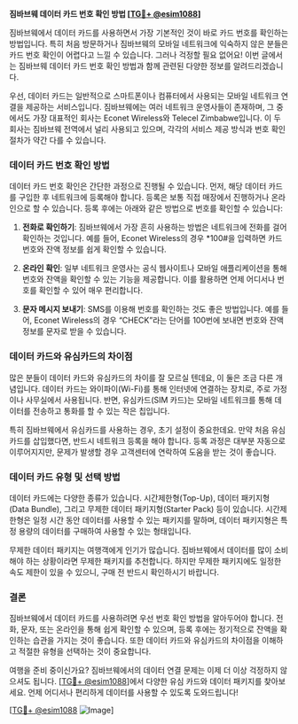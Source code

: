 **짐바브웨 데이터 카드 번호 확인 방법 [[TG💪+ @esim1088](https://t.me/s/esim1088)]**

짐바브웨에서 데이터 카드를 사용하면서 가장 기본적인 것이 바로 카드 번호를 확인하는 방법입니다. 특히 처음 방문하거나 짐바브웨의 모바일 네트워크에 익숙하지 않은 분들은 카드 번호 확인이 어렵다고 느낄 수 있습니다. 그러나 걱정할 필요 없어요! 이번 글에서는 짐바브웨 데이터 카드 번호 확인 방법과 함께 관련된 다양한 정보를 알려드리겠습니다.

우선, 데이터 카드는 일반적으로 스마트폰이나 컴퓨터에서 사용되는 모바일 네트워크 연결을 제공하는 서비스입니다. 짐바브웨에는 여러 네트워크 운영사들이 존재하며, 그 중에서도 가장 대표적인 회사는 Econet Wireless와 Telecel Zimbabwe입니다. 이 두 회사는 짐바브웨 전역에서 널리 사용되고 있으며, 각각의 서비스 제공 방식과 번호 확인 절차가 약간 다를 수 있습니다.

### 데이터 카드 번호 확인 방법

데이터 카드 번호 확인은 간단한 과정으로 진행될 수 있습니다. 먼저, 해당 데이터 카드를 구입한 후 네트워크에 등록해야 합니다. 등록은 보통 직접 매장에서 진행하거나 온라인으로 할 수 있습니다. 등록 후에는 아래와 같은 방법으로 번호를 확인할 수 있습니다:

1. **전화로 확인하기**: 짐바브웨에서 가장 흔히 사용하는 방법은 네트워크에 전화를 걸어 확인하는 것입니다. 예를 들어, Econet Wireless의 경우 *100#을 입력하면 카드 번호와 잔액 정보를 쉽게 확인할 수 있습니다.
   
2. **온라인 확인**: 일부 네트워크 운영사는 공식 웹사이트나 모바일 애플리케이션을 통해 번호와 잔액을 확인할 수 있는 기능을 제공합니다. 이를 활용하면 언제 어디서나 번호를 확인할 수 있어 매우 편리합니다.

3. **문자 메시지 보내기**: SMS를 이용해 번호를 확인하는 것도 좋은 방법입니다. 예를 들어, Econet Wireless의 경우 “CHECK”라는 단어를 100번에 보내면 번호와 잔액 정보를 문자로 받을 수 있습니다.

### 데이터 카드와 유심카드의 차이점

많은 분들이 데이터 카드와 유심카드의 차이를 잘 모르실 텐데요, 이 둘은 조금 다른 개념입니다. 데이터 카드는 와이파이(Wi-Fi)를 통해 인터넷에 연결하는 장치로, 주로 가정이나 사무실에서 사용됩니다. 반면, 유심카드(SIM 카드)는 모바일 네트워크를 통해 데이터를 전송하고 통화를 할 수 있는 작은 칩입니다.

특히 짐바브웨에서 유심카드를 사용하는 경우, 초기 설정이 중요한데요. 만약 처음 유심카드를 삽입했다면, 반드시 네트워크 등록을 해야 합니다. 등록 과정은 대부분 자동으로 이루어지지만, 문제가 발생할 경우 고객센터에 연락하여 도움을 받는 것이 좋습니다.

### 데이터 카드 유형 및 선택 방법

데이터 카드에는 다양한 종류가 있습니다. 시간제한형(Top-Up), 데이터 패키지형(Data Bundle), 그리고 무제한 데이터 패키지형(Starter Pack) 등이 있습니다. 시간제한형은 일정 시간 동안 데이터를 사용할 수 있는 패키지를 말하며, 데이터 패키지형은 특정 용량의 데이터를 구매하여 사용할 수 있는 형태입니다.

무제한 데이터 패키지는 여행객에게 인기가 많습니다. 짐바브웨에서 데이터를 많이 소비해야 하는 상황이라면 무제한 패키지를 추천합니다. 하지만 무제한 패키지에도 일정한 속도 제한이 있을 수 있으니, 구매 전 반드시 확인하시기 바랍니다.

### 결론

짐바브웨에서 데이터 카드를 사용하려면 우선 번호 확인 방법을 알아두어야 합니다. 전화, 문자, 또는 온라인을 통해 쉽게 확인할 수 있으며, 등록 후에는 정기적으로 잔액을 확인하는 습관을 가지는 것이 좋습니다. 또한 데이터 카드와 유심카드의 차이점을 이해하고 적절한 유형을 선택하는 것이 중요합니다.

여행을 준비 중이신가요? 짐바브웨에서의 데이터 연결 문제는 이제 더 이상 걱정하지 않으셔도 됩니다. [[TG💪+ @esim1088](https://t.me/s/esim1088)]에서 다양한 유심 카드와 데이터 패키지를 찾아보세요. 언제 어디서나 편리하게 데이터를 사용할 수 있도록 도와드립니다!

[[TG💪+ @esim1088](https://t.me/s/esim1088) ![Image](https://i.postimg.cc/Y0z9fWf4/image.png)]